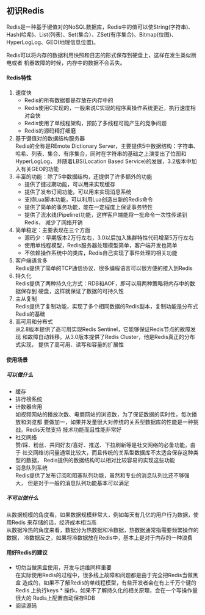 ## 初识Redis

Redis是一种基于键值对的NoSQL数据库，Redis中的值可以使String(字符串)、
Hash(哈希)、List(列表)、Set(集合）、ZSet(有序集合)、Bitmap(位图)、
HyperLogLog、GEO(地理信息位置)。

Redis可以将内存的数据利用快照和日志的形式保存到硬盘上，这样在发生类似断电或者
机器故障的时候，内存中的数据不会丢失。

#### Redis特性
1. 速度快
    - Redis的所有数据都是存放在内存中的
    - Redis使用C实现的，一般来说C实现的程序离操作系统更近，执行速度相对会快
    - Redis使用了单线程架构，预防了多线程可能产生的竞争问题
    - Redis的源码精打细磨
2. 基于键值对的数据结构服务器<br>
    Redis的全称是REmote Dictionary Server，主要提供5中数据结构：字符串、
    哈希、列表、集合、有序集合，同时在字符串的基础之上演变出了位图和HyperLogLog，
    并随着LBS(Location Based Service)的发展，3.2版本中加入有关GEO的功能
3. 丰富的功能：除了5中数据结构，还提供了许多额外的功能
    - 提供了键过期功能，可以用来实现缓存
    - 提供了发布订阅功能，可以用来实现消息系统
    - 支持Lua脚本功能，可以利用Lua创造出新的Redis命令
    - 提供了简单的事务功能，能在一定程度上保证事务特性
    - 提供了流水线(Pipeline)功能，这样客户端能将一批命令一次性传递到Redis，
      减少了网络开销
4. 简单稳定：主要表现在三个方面
    - 源码少：早期版本2万行左右，3.0以后加入集群特性代码增至5万行左右
    - 使用单线程模型，Redis服务器处理模型简单，客户端开发也简单
    - 不依赖操作系统中的类库，Redis自己实现了事件处理的相关功能
5. 客户端语言多<br>
    Redis提供了简单的TCP通信协议，很多编程语言可以很方便的接入到Redis
6. 持久化<br>
    Redis提供了两种持久化方式：RDB和AOF，即可以用两种策略将内存中的数据保存到
    硬盘，这样就保证了数据的可持久性
7. 主从复制<br>
    Redis提供了复制功能，实现了多个相同数据的Redis副本，复制功能是分布式
    Redis的基础
8. 高可用和分布式<br>
    从2.8版本提供了高可用实现Redis Sentinel，它能够保证Redis节点的故障发现
    和故障自动转移。从3.0版本提供了Redis Cluster，他是Redis真正的分布式实现，
    提供了高可用、读写和容量的扩展性
    
#### 使用场景
##### 可以做什么
- 缓存
- 排行榜系统
- 计数器应用<br>
    如视频网站的播放次数、电商网站的浏览数，为了保证数据的实时性，每次播放和浏览都
    要做加一，如果并发量很大对传统的关系型数据库的性能是一种挑战。Redis天然支持
    技术功能而且性能非常好
- 社交网络<br>
    赞/踩、粉丝、共同好友/喜好、推送、下拉刷新等是社交网络的必备功能，由于
    社交网络访问量通常比较大，而且传统的关系型数据库不太适合保存这种类型的数据，
    Redis提供的数据结构可以相对比较容易的实现这些功能
- 消息队列系统<br>
    Redis提供了发布订阅和阻塞队列功能，虽然和专业的消息队列比还不够强大，
    但是对于一般的消息队列功能基本可以满足
  
##### 不可以做什么
从数据规模的角度看，如果数据规模非常大，例如每天有几亿的用户行为数据，使用Redis
来存储的话，经济成本相当高<br>
从数据冷热的角度来看，数据分为热数据和冷数据，热数据通常指需要频繁操作的数据，
冷数据反之，如果将冷数据放在Redis中，基本上是对于内存的一种浪费

#### 用好Redis的建议
- 切勿当做黑盒使用，开发与运维同样重要<br>
    在实际使用Redis的过程中，很多线上故障和问题都是由于完全把Redis当做黑盒
    造成的，如果不了解Redis的单线程模型，有些开发者会在有上千万个键的Redis
    上执行keys * 操作，如果不了解持久化的相关原理，会在一个写操作量很大的
    Redis上配置自动保存RDB
- 阅读源码    